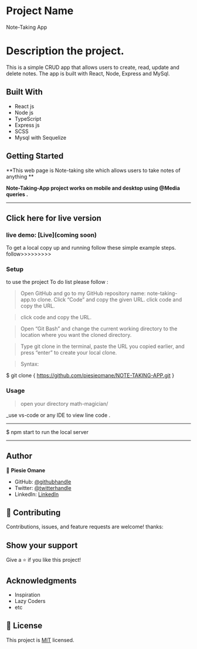 # Project Name

Note-Taking App

# Description the project.

This is a simple CRUD app that allows users to create, read, update and delete notes. The app is built with React, Node, Express and MySql.

## Built With

- React js
- Node js
- TypeScript
- Express js
- SCSS
- Mysql with Sequelize

## Getting Started

**This web page is Note-taking site which allows users to take notes of anything **

**Note-Taking-App project works on mobile and desktop using @Media queries .**

---

## Click here for live version

### live demo: [Live](coming soon)

To get a local copy up and running follow these simple example steps.
follow>>>>>>>>>

### Setup

to use the project To do list please follow :

> Open GitHub and go to my GitHub repository name: note-taking-app.to clone.
> Click “Code” and copy the given URL.
> click code and copy the URL.

> click code and copy the URL.

> Open “Git Bash” and change the current working directory to the location where you want the cloned directory.

> Type git clone in the terminal, paste the URL you copied earlier, and press “enter” to create your local clone.

> Syntax:

$ git clone { https://github.com/piesieomane/NOTE-TAKING-APP.git }

### Usage

> open your directory math-magician/

\_use vs-code or any IDE to view line code .

---

$ npm start to run the local server

---

## Author

👤 **Piesie Omane**

- GitHub: [@githubhandle](https://github.com/piesieomane)
- Twitter: [@twitterhandle](https://twitter.com/piesieomane)
- LinkedIn: [LinkedIn](https://linkedin.com/in/piesieomane)

## 🤝 Contributing

Contributions, issues, and feature requests are welcome!
thanks:

## Show your support

Give a ⭐️ if you like this project!

## Acknowledgments

- Inspiration
- Lazy Coders
- etc

## 📝 License

This project is [MIT](./LICENSE) licensed.
